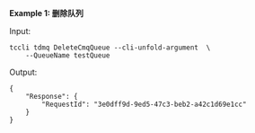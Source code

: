 **Example 1: 删除队列**



Input: 

```
tccli tdmq DeleteCmqQueue --cli-unfold-argument  \
    --QueueName testQueue
```

Output: 
```
{
    "Response": {
        "RequestId": "3e0dff9d-9ed5-47c3-beb2-a42c1d69e1cc"
    }
}
```


